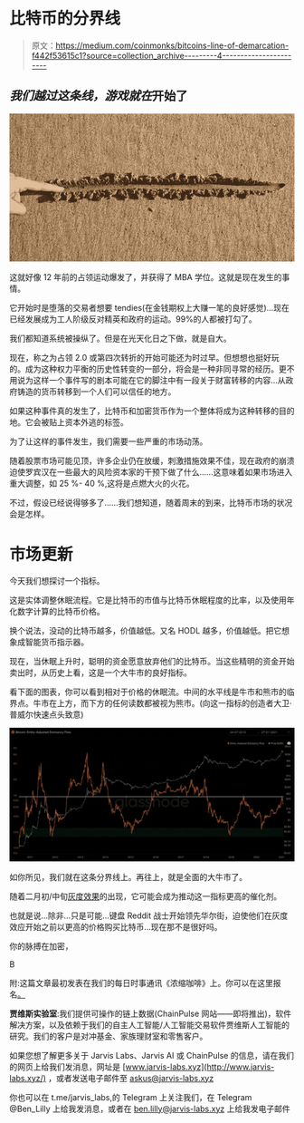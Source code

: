 # 比特币的分界线

> 原文：<https://medium.com/coinmonks/bitcoins-line-of-demarcation-f442f53615c1?source=collection_archive---------4----------------------->

## *我们越过这条线，游戏就在*开始了

![](img/8189895e9ff625a631bf47f81e2a224e.png)

这就好像 12 年前的占领运动爆发了，并获得了 MBA 学位。这就是现在发生的事情。

它开始时是堕落的交易者想要 tendies(在金钱期权上大赚一笔的良好感觉)…现在已经发展成为工人阶级反对精英和政府的运动。99%的人都被打勾了。

我们都知道系统被操纵了。但是在光天化日之下做，就是自大。

现在，称之为占领 2.0 或第四次转折的开始可能还为时过早。但想想也挺好玩的。成为这种权力平衡的历史性转变的一部分，将会是一种非同寻常的经历。更不用说为这样一个事件写的剧本可能在它的脚注中有一段关于财富转移的内容…从政府铸造的货币转移到一个人们可以信任的地方。

如果这种事件真的发生了，比特币和加密货币作为一个整体将成为这种转移的目的地。它会被贴上资本外逃的标签。

为了让这样的事件发生，我们需要一些严重的市场动荡。

随着股票市场可能见顶，许多企业仍在放缓，刺激措施效果不佳，现在政府的崩溃迫使罗宾汉在一些最大的风险资本家的干预下做了什么……这意味着如果市场进入重大调整，如 25 %- 40 %,这将是点燃大火的火花。

不过，假设已经说得够多了……我们想知道，随着周末的到来，比特币市场的状况会是怎样。

# **市场更新**

今天我们想探讨一个指标。

这是实体调整休眠流程。它是比特币的市值与比特币休眠程度的比率，以及使用年化数字计算的比特币价格。

换个说法，没动的比特币越多，价值越低。又名 HODL 越多，价值越低。把它想象成智能货币指示器。

现在，当休眠上升时，聪明的资金愿意放弃他们的比特币。当这些精明的资金开始卖出时，从历史上看，这是一个大牛市的良好指标。

看下面的图表，你可以看到相对于价格的休眠流。中间的水平线是牛市和熊市的临界点。牛市在上方，而下方的任何读数都被视为熊市。(向这一指标的创造者大卫·普威尔快速点头致意)

![](img/1fb98cc5f86ab93af6c382fac0cae321.png)

如你所见，我们就在这条分界线上。再往上，就是全面的大牛市了。

随着二月初/中旬[灰度效果](/coinmonks/grayscale-trust-and-the-effect-on-crypto-prices-3bbd49d6fcb7)的出现，它可能会成为推动这一指标更高的催化剂。

也就是说…除非…只是可能…键盘 Reddit 战士开始领先华尔街，迫使他们在灰度效应开始之前以更高的价格购买比特币…现在那不是很好吗。

你的脉搏在加密，

B

附:这篇文章最初发表在我们的每日时事通讯《浓缩咖啡》上。你可以在这里报名[。](http://eepurl.com/g8pW9f)

**贾维斯实验室**:我们提供可操作的链上数据(ChainPulse 网站——即将推出)，软件解决方案，以及依赖于我们的自主人工智能/人工智能交易软件贾维斯人工智能的研究。我们的客户是对冲基金、家族理财室和零售客户。

如果您想了解更多关于 Jarvis Labs、Jarvis AI 或 ChainPulse 的信息，请在我们的网页上给我们发消息，网址是 [www.jarvis-labs.xyz](http://www.jarvis-labs.xyz/) ，或者发送电子邮件至 askus@jarvis-labs.xyz

你也可以在 t.me/jarvis_labs,的 Telegram 上关注我们，在 Telegram @Ben_Lilly 上给我发消息，或者在 ben.lilly@jarvis-labs.xyz 上给我发电子邮件
